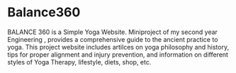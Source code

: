 # Balance360
BALANCE 360 is a Simple Yoga Website. Miniproject of my second year Engineering , provides a comprehensive guide to the ancient practice to yoga. This project website includes artilces on yoga philosophy and history, tips for proper alignment and injury prevention, and information on different styles of Yoga  Therapy, lifestyle, diets, shop, etc. 
